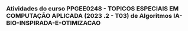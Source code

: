 ### Atividades do curso  PPGEE0248 - TOPICOS ESPECIAIS EM COMPUTAÇÃO APLICADA (2023 .2 - T03) de Algoritmos IA-BIO-INSPIRADA-E-OTIMIZACAO
